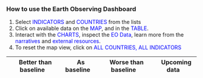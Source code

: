 ### How to use the Earth Observing Dashboard

1. Select <span style="color:blue">INDICATORS</span> and <span style="color:blue">COUNTRIES</span> from the lists
2. Click on available data on the <span style="color:blue">MAP</span>,  and in the <span style="color:blue">TABLE</span>.
3. Interact with the <span style="color:blue">CHARTS</span>, inspect the <span style="color:blue">EO Data</span>, learn more from the <span style="color:blue">narratives</span> and <span style="color:blue">external resources</span>.
4. To reset the map view, click on <span style="color:blue">ALL COUNTRIES, ALL INDICATORS</span>


<img src="./data/trilateral/Green.png" width=12> Better than baseline  | <img src="./data/trilateral/Blue.png" width=12> As baseline  | <img src="./data/trilateral/Red.png" width=12> Worse than baseline |<img src="./data/trilateral/Grey.png" width=12> Upcoming data |
----|----|----|----|

